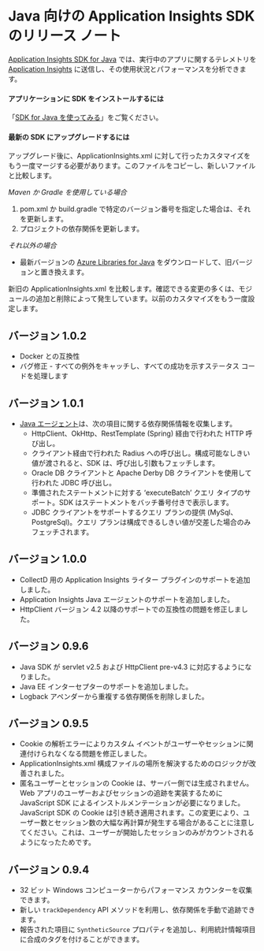 <properties 
	pageTitle="Application Insights for Java のリリース ノート" 
	description="Java SDK 用の最新の更新プログラム。" 
	services="application-insights" 
    documentationCenter=""
	authors="alancameronwills" 
	manager="douge"/>
<tags 
	ms.service="application-insights" 
	ms.workload="tbd" 
	ms.tgt_pltfrm="ibiza" 
	ms.devlang="na" 
	ms.topic="article" 
	ms.date="09/21/2015" 
	ms.author="awills"/>
 
# Java 向けの Application Insights SDK のリリース ノート

[Application Insights SDK for Java](app-insights-java-get-started.md) では、実行中のアプリに関するテレメトリを [Application Insights](http://azure.microsoft.com/services/application-insights/) に送信し、その使用状況とパフォーマンスを分析できます。

#### アプリケーションに SDK をインストールするには

「[SDK for Java を使ってみる](app-insights-java-get-started.md)」をご覧ください。

#### 最新の SDK にアップグレードするには 

アップグレード後に、ApplicationInsights.xml に対して行ったカスタマイズをもう一度マージする必要があります。このファイルをコピーし、新しいファイルと比較します。

*Maven か Gradle を使用している場合*

1. pom.xml か build.gradle で特定のバージョン番号を指定した場合は、それを更新します。
2. プロジェクトの依存関係を更新します。

*それ以外の場合*

* 最新バージョンの [Azure Libraries for Java](http://dl.msopentech.com/lib/PackageForWindowsAzureLibrariesForJava.html) をダウンロードして、旧バージョンと置き換えます。 
 
新旧の ApplicationInsights.xml を比較します。確認できる変更の多くは、モジュールの追加と削除によって発生しています。以前のカスタマイズをもう一度設定します。

## バージョン 1.0.2

- Docker との互換性
- バグ修正 - すべての例外をキャッチし、すべての成功を示すステータス コードを処理します

## バージョン 1.0.1
- [Java エージェント](app-insights-java-agent.md)は、次の項目に関する依存関係情報を収集します。
	- HttpClient、OkHttp、RestTemplate (Spring) 経由で行われた HTTP 呼び出し。
	- クライアント経由で行われた Radius への呼び出し。構成可能なしきい値が渡されると、SDK は、呼び出し引数もフェッチします。
	- Oracle DB クライアントと Apache Derby DB クライアントを使用して行われた JDBC 呼び出し。
	- 準備されたステートメントに対する ‘executeBatch’ クエリ タイプのサポート。SDK はステートメントをバッチ番号付きで表示します。
	- JDBC クライアントをサポートするクエリ プランの提供 (MySql、PostgreSql)。クエリ プランは構成できるしきい値が交差した場合のみフェッチされます。

## バージョン 1.0.0
- CollectD 用の Application Insights ライター プラグインのサポートを追加しました。
- Application Insights Java エージェントのサポートを追加しました。
- HttpClient バージョン 4.2 以降のサポートでの互換性の問題を修正しました。

## バージョン 0.9.6
- Java SDK が servlet v2.5 および HttpClient pre-v4.3 に対応するようになりました。
- Java EE インターセプターのサポートを追加しました。
- Logback アペンダーから重複する依存関係を削除しました。

## バージョン 0.9.5  

- Cookie の解析エラーによりカスタム イベントがユーザーやセッションに関連付けられなくなる問題を修正しました。  
- ApplicationInsights.xml 構成ファイルの場所を解決するためのロジックが改善されました。
- 匿名ユーザーとセッションの Cookie は、サーバー側では生成されません。Web アプリのユーザーおよびセッションの追跡を実装するために JavaScript SDK によるインストルメンテーションが必要になりました。JavaScript SDK の Cookie は引き続き適用されます。この変更により、ユーザー数とセッション数の大幅な再計算が発生する場合があることに注意してください。これは、ユーザーが開始したセッションのみがカウントされるようになったためです。

## バージョン 0.9.4

- 32 ビット Windows コンピューターからパフォーマンス カウンターを収集できます。
- 新しい ```trackDependency``` API メソッドを利用し、依存関係を手動で追跡できます。
- 報告された項目に ```SyntheticSource``` プロパティを追加し、利用統計情報項目に合成のタグを付けることができます。
 

<!---HONumber=Nov15_HO1-->